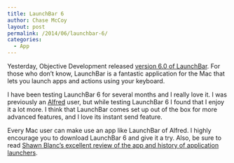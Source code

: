 ```yaml
---
title: LaunchBar 6
author: Chase McCoy
layout: post
permalink: /2014/06/launchbar-6/
categories:
  - App
---
```

Yesterday, Objective Development released [version 6.0 of LaunchBar][1]. For those who don&#8217;t know, LaunchBar is a fantastic application for the Mac that lets you launch apps and actions using your keyboard.

I have been testing LaunchBar 6 for several months and I really love it. I was previously an [Alfred][2] user, but while testing LaunchBar 6 I found that I enjoy it a lot more. I think that LaunchBar comes set up out of the box for more advanced features, and I love its instant send feature.

Every Mac user can make use an app like LaunchBar of Alfred. I highly encourage you to download LaunchBar 6 and give it a try. Also, be sure to read [Shawn Blanc&#8217;s excellent review of the app and history of application launchers][3].

 [1]: http://www.obdev.at/products/launchbar/index.html
 [2]: http://www.alfredapp.com/
 [3]: http://shawnblanc.net/2014/06/command-space-a-review-of-launchbar-and-a-history-of-application-launchers/